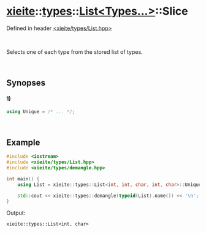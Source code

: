 # [xieite](../../../../../xieite.md)\:\:[types](../../../../../types.md)\:\:[List\<Types...\>](../../../List.md)\:\:Slice
Defined in header [<xieite/types/List.hpp>](../../../../../../include/xieite/types/List.hpp)

&nbsp;

Selects one of each type from the stored list of types.

&nbsp;

## Synopses
#### 1)
```cpp
using Unique = /* ... */;
```

&nbsp;

## Example
```cpp
#include <iostream>
#include <xieite/types/List.hpp>
#include <xieite/types/demangle.hpp>

int main() {
    using List = xieite::types::List<int, int, char, int, char>::Unique;

    std::cout << xieite::types::demangle(typeid(List).name()) << '\n';
}
```
Output:
```
xieite::types::List<int, char>
```
